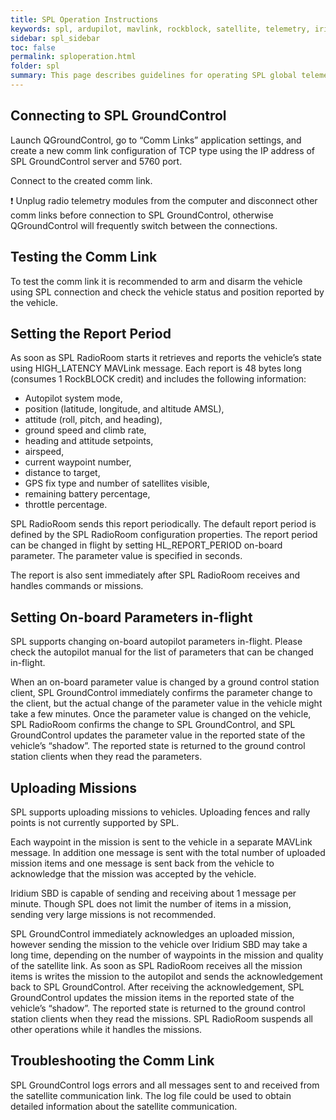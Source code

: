```yaml
---
title: SPL Operation Instructions
keywords: spl, ardupilot, mavlink, rockblock, satellite, telemetry, iridium
sidebar: spl_sidebar
toc: false
permalink: sploperation.html
folder: spl
summary: This page describes guidelines for operating SPL global telemetry after it was set up.
---
```



## Connecting to SPL GroundControl

Launch QGroundControl, go to “Comm Links” application settings, and create a new comm link configuration of TCP type using the IP address of SPL GroundControl server and 5760 port.   

Connect to the created comm link.

❗️ Unplug radio telemetry modules from the computer and disconnect other comm links before connection to SPL GroundControl, otherwise QGroundControl will frequently switch between the connections. 

## Testing the Comm Link

To test the comm link it is recommended to arm and disarm the vehicle using SPL connection and check the vehicle status and position reported by the vehicle.

## Setting the Report Period

As soon as SPL RadioRoom starts it retrieves and reports the vehicle’s state using HIGH_LATENCY MAVLink message. Each report is 48 bytes long (consumes 1 RockBLOCK credit) and includes the following information:
* Autopilot system mode, 
* position (latitude, longitude, and altitude AMSL),
* attitude (roll, pitch, and heading),
* ground speed and climb rate,
* heading and attitude setpoints,
* airspeed,
* current waypoint number,
* distance to target,
* GPS fix type and number of satellites visible,
* remaining battery percentage,
* throttle percentage.

SPL RadioRoom sends this report periodically. The default report period is defined by the SPL RadioRoom configuration properties. The report period can be changed in flight by setting HL_REPORT_PERIOD on-board parameter.  The parameter value is specified in seconds.

The report is also sent immediately after SPL RadioRoom receives and handles commands or missions.

## Setting On-board Parameters in-flight

SPL supports changing on-board autopilot parameters in-flight. Please check the autopilot manual for the list of parameters that can be changed in-flight. 

When an on-board parameter value is changed by a ground control station client, SPL GroundControl immediately confirms the parameter change to the client, but the actual change of the parameter value in the vehicle might take a few minutes. Once the parameter value is changed on the vehicle, SPL RadioRoom confirms the change to SPL GroundControl, and SPL GroundControl updates the parameter value in the reported state of the vehicle’s “shadow”. The reported state is returned to the ground control station clients when they read the parameters.

## Uploading Missions

SPL supports uploading missions to vehicles. Uploading fences and rally points is not currently supported by SPL.  

Each waypoint in the mission is sent to the vehicle in a separate MAVLink message. In addition one message is sent with the total number of uploaded mission items and one message is sent back from the vehicle to acknowledge that the mission was accepted by the vehicle. 

Iridium SBD is capable of sending and receiving about 1 message per minute. Though SPL does not limit the number of items in a mission, sending very large missions is not recommended.

SPL GroundControl immediately acknowledges an uploaded mission, however sending the mission to the vehicle over Iridium SBD may take a long time, depending on the number of waypoints in the mission and quality of the satellite link. As soon as SPL RadioRoom receives all the mission items is writes the mission to the autopilot and sends the acknowledgement back to SPL GroundControl. After receiving the acknowledgement, SPL GroundControl updates the mission items in the reported state of the vehicle’s “shadow”. The reported state is returned to the ground control station clients when they read the missions. SPL RadioRoom suspends all other operations while it handles the missions. 

## Troubleshooting the Comm Link

SPL GroundControl logs errors and all messages sent to and received from the satellite communication link. The log file could be used to obtain detailed information about the satellite communication. 